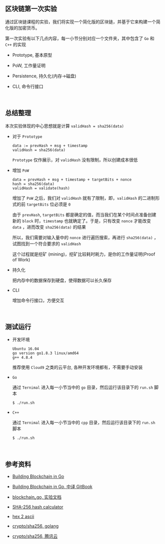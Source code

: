##	区块链第一次实验

通过区块链课程的实验，我们将实现一个简化版的区块链，并基于它来构建一个简化版的加密货币。

第一次实验有以下几点内容，每一小节分别对应一个文件夹，其中包含了 `Go` 和 `C++` 的实现

*	Prototype, 基本原型

*	PoW, 工作量证明

*	Persistence, 持久化(内存->磁盘)

*	CLI, 命令行接口

<br>

##	总结整理

本次实验体现的中心思想就是计算 `validHash = sha256(data)`

*	对于 `Prototype`

	```
	data := prevHash + msg + timestamp
	validHash = sha256(data)
	```

	`Prototype` 仅作展示，对 `validHash` 没有限制，所以创建成本很低

*	增加 `PoW`

	```
	data = prevHash + msg + timestamp + targetBits + nonce
	hash = sha256(data)
	validHash = validate(hash)
	```

	增加了 `PoW` 之后，我们对 `validHash` 就有了限制，即，`validHash` 的二进制形式的前 `targetBits` 位必须是 `0`

	由于 `prevHash`, `targetBits` 都是确定的值，而当我们在某个时间点准备创建新的 `block` 时，`timestamp` 也就确定了。于是，只有改变 `nonce` 才能改变 `data` ，进而改变 `sha256(data)` 的结果

	所以，我们需要对输入量中的 `nonce` 进行遍历搜索，再进行 `sha256(data)` ，试图找到一个符合要求的 `validHash`

	这个过程就是挖矿 (mining)，挖矿比较耗时耗力，是你的工作量证明(Proof of Work)

*	持久化

	把内存中的数据保存到硬盘，使得数据可以长久保存

*	CLI

	增加命令行接口，方便交互

<br>

##	测试运行

*	开发环境

	```
	Ubuntu 16.04
	go version go1.8.3 linux/amd64
	g++ 4.8.4
	```

	推荐使用 `Cloud9` 之类的云平台, 各种开发环境都有，不需要手动安装

*	`Go`

	通过 `Ternimal` 进入每一小节当中的 `go` 目录，然后运行该目录下的 `run.sh` 脚本

	```bash
	$ ./run.sh
	```

*	`C++`

	通过 `Ternimal` 进入每一小节当中的 `cpp` 目录，然后运行该目录下的 `run.sh` 脚本

	```bash
	$ ./run.sh
	```

<br>

##	参考资料

*	[Building Blockchain in Go](https://jeiwan.cc/)

*	[Building Blockchain in Go, 中译 GitBook](https://liuchengxu.gitbook.io/blockchain/)

*	[blockchain_go, 实验文档](https://github.com/jJayyyyyyy/USTC-2018-Smester-1/blob/master/Blockchain/test00/blockchain_go.pdf)

*	[SHA-256 hash calculator](https://www.xorbin.com/tools/sha256-hash-calculator)

*	[hex 2 ascii](https://www.rapidtables.com/convert/number/hex-to-ascii.html)

*	[crypto/sha256, golang](https://golang.org/pkg/crypto/sha256/)

*	[crypto/sha256, 腾讯云](https://cloud.tencent.com/developer/section/1140766)

<br>
